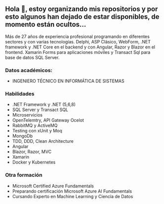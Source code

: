 ## Hola 👋, estoy organizando mis repositorios y por esto algunos han dejado de estar disponibles, de momento están ocultos...

Más de 27 años de experiencia profesional programando en diferentes sectores y con varias tecnologías. Delphi, ASP Clásico, WebForm, .NET framework y .NET Core en el backend y con Angular, Razor y Blazor en el frontend. Xamarin Forms para aplicaciones móviles y Transact Sql para base de datos SQL Server. 

### Datos académicos:
  - INGENIERO TÉCNICO EN INFORMÁTICA DE SISTEMAS
    
### Habilidades
  - .NET Framework y .NET (5,6,8) 
  - SQL Server y Transact SQL
  - Microservicios
  - OpenTelemtry, API Gateway Ocelot 
  - RabbitMQ y ActiveMQ
  - Testing con xUnit y Moq
  - MongoDb
  - TDD, DDD, Clean Architecture
  - Angular
  - Blazor, Razor, MVC  
  - Xamarin   
  - Docker y Kubernetes
    
### Otra formación
  - Microsoft Certified Azure Fundamentals
  - Preparando certificación Microsoft Azure AI Fundamentals
  - Cursando Experto en Machine Learning y Ciencia de Datos  
      
      
